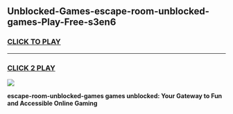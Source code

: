 
## Unblocked-Games-escape-room-unblocked-games-Play-Free-s3en6
<h3>
<a href="https://premium76.site?title=escape-room-unblocked-games&ref=21A">CLICK TO PLAY</a></h3>
<hr>

<h3>
<a href="https://premium76.site?title=escape-room-unblocked-games&ref=21A">CLICK 2 PLAY</a>
  
</h3>

<a href="https://premium76.site?title=escape-room-unblocked-games&ref=21A"><img src="https://clearcache.store/games.png"></a>


**escape-room-unblocked-games games unblocked: Your Gateway to Fun and Accessible Online Gaming**
